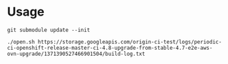 # Usage

    git submodule update --init

    ./open.sh https://storage.googleapis.com/origin-ci-test/logs/periodic-ci-openshift-release-master-ci-4.8-upgrade-from-stable-4.7-e2e-aws-ovn-upgrade/1371390527466901504/build-log.txt
